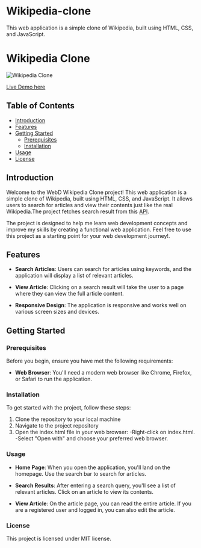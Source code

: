 # Wikipedia-clone
 This web application is a simple clone of Wikipedia, built using HTML, CSS, and JavaScript. 
 # Wikipedia Clone 
![Wikipedia Clone](https://github.com/Timtim477/Wikipedia-clone/assets/88290919/a0b4796b-f6f8-485d-a0f5-2d8e663d3a40)

[Live Demo here](https://64ff11c45cf4cf7bcb184e66--merry-starburst-06f444.netlify.app/)

## Table of Contents
- [Introduction](#introduction)
- [Features](#features)
- [Getting Started](#getting-started)
  - [Prerequisites](#prerequisites)
  - [Installation](#installation)
- [Usage](#usage)
- [License](#license)

## Introduction

Welcome to the WebD Wikipedia Clone project! This web application is a simple clone of Wikipedia, built using HTML, CSS, and JavaScript. It allows users to search for articles and view their contents just like the real Wikipedia.The project fetches search result from this [API](https://en.wikipedia.org/w/api.php).

The project is designed to help me learn web development concepts and improve my skills by creating a functional web application. Feel free to use this project as a starting point for your web development journey!.

## Features

- **Search Articles**: Users can search for articles using keywords, and the application will display a list of relevant articles.

- **View Article**: Clicking on a search result will take the user to a page where they can view the full article content.

- **Responsive Design**: The application is responsive and works well on various screen sizes and devices.

## Getting Started

### Prerequisites

Before you begin, ensure you have met the following requirements:

- **Web Browser**: You'll need a modern web browser like Chrome, Firefox, or Safari to run the application.

### Installation

To get started with the project, follow these steps:

1. Clone the repository to your local machine
2. Navigate to the project repository
3. Open the index.html file in your web browser:
    -Right-click on index.html.
    -Select "Open with" and choose your preferred web browser.

### Usage

- **Home Page**:  When you open the application, you'll land on the homepage. Use the search bar to search for articles.

- **Search Results**: After entering a search query, you'll see a list of relevant articles. Click on an article to view its contents.

- **View Article**:  On the article page, you can read the entire article. If you are a registered user and logged in, you can also edit the article.

### License

This project is licensed under MIT license.



